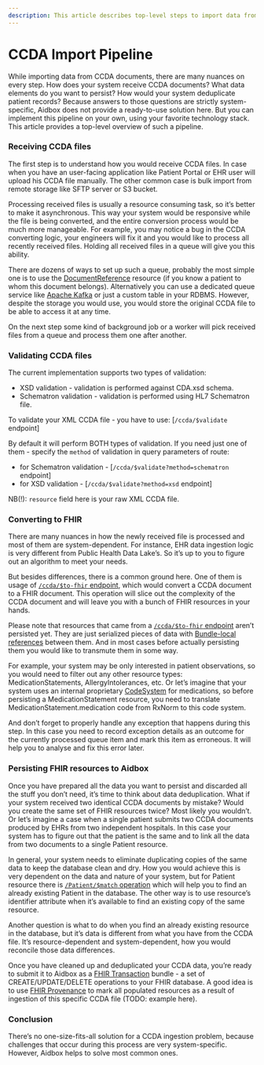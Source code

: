 ```yaml
---
description: This article describes top-level steps to import data from CCDA documents.
---
```


# CCDA Import Pipeline

While importing data from CCDA documents, there are many nuances on every step. How does your system receive CCDA documents? What data elements do you want to persist? How would your system deduplicate patient records? Because answers to those questions are strictly system-specific, Aidbox does not provide a ready-to-use solution here. But you can implement this pipeline on your own, using your favorite technology stack. This article provides a top-level overview of such a pipeline.

### Receiving CCDA files

The first step is to understand how you would receive CCDA files. In case when you have an user-facing application like Patient Portal or EHR user will upload his CCDA file manually. The other common case is bulk import from remote storage like SFTP server or S3 bucket.

Processing received files is usually a resource consuming task, so it’s better to make it asynchronous. This way your system would be responsive while the file is being converted, and the entire conversion process would be much more manageable. For example, you may notice a bug in the CCDA converting logic, your engineers will fix it and you would like to process all recently received files. Holding all received files in a queue will give you this ability.

There are dozens of ways to set up such a queue, probably the most simple one is to use the [DocumentReference](https://www.hl7.org/fhir/documentreference.html) resource (if you know a patient to whom this document belongs). Alternatively you can use a dedicated queue service like [Apache Kafka](https://kafka.apache.org/) or just a custom table in your RDBMS. However, despite the storage you would use, you would store the original CCDA file to be able to access it at any time.

On the next step some kind of background job or a worker will pick received files from a queue and process them one after another.

### Validating CCDA files

The current implementation supports two types of validation: 
- XSD validation - validation is performed against CDA.xsd schema.
- Schematron validation - validation is performed using HL7 Schematron file.  

To validate your XML CCDA file - you have to use: 
 [`/ccda/$validate` endpoint] 

By default it will perform BOTH types of validation. 
If you need just one of them - specify the ```method``` of validation in query parameters of route: 
 - for Schematron validation - [`/ccda/$validate?method=schematron` endpoint] 
 - for XSD validation - [`/ccda/$validate?method=xsd` endpoint] 

NB(!):  ```resource``` field here is your raw XML CCDA file.

### Converting to FHIR

There are many nuances in how the newly received file is processed and most of them are system-dependent. For instance, EHR data ingestion logic is very different from Public Health Data Lake’s. So it’s up to you to figure out an algorithm to meet your needs.

But besides differences, there is a common ground here. One of them is usage of [`/ccda/$to-fhir` endpoint](../ccda-converter.md#converting-a-ccda-document-to-fhir), which would convert a CCDA document to a FHIR document. This operation will slice out the complexity of the CCDA document and will leave you with a bunch of FHIR resources in your hands.

Please note that resources that came from a [`/ccda/$to-fhir` endpoint](../ccda-converter.md#converting-a-ccda-document-to-fhir) aren’t persisted yet. They are just serialized pieces of data with [Bundle-local references](https://www.hl7.org/fhir/bundle.html#references) between them. And in most cases before actually persisting them you would like to transmute them in some way.

For example, your system may be only interested in patient observations, so you would need to filter out any other resource types: MedicationStatements, AllergyIntolerances, etc. Or let’s imagine that your system uses an internal proprietary [CodeSystem](https://hl7.org/fhir/terminologies-systems.html) for medications, so before persisting a MedicationStatement resource, you need to translate MedicationStatement.medication code from RxNorm to this code system.

And don’t forget to properly handle any exception that happens during this step. In this case you need to record exception details as an outcome for the currently processed queue item and mark this item as erroneous. It will help you to analyse and fix this error later.

### Persisting FHIR resources to Aidbox

Once you have prepared all the data you want to persist and discarded all the stuff you don’t need, it’s time to think about data deduplication. What if your system received two identical CCDA documents by mistake? Would you create the same set of FHIR resources twice? Most likely you wouldn’t. Or let’s imagine a case when a single patient submits two CCDA documents produced by EHRs from two independent hospitals. In this case your system has to figure out that the patient is the same and to link all the data from two documents to a single Patient resource.

In general, your system needs to eliminate duplicating copies of the same data to keep the database clean and dry. How you would achieve this is very dependent on the data and nature of your system, but for Patient resource there is [`/Patient/$match` operation](https://www.hl7.org/fhir/patient-operation-match.html) which will help you to find an already existing Patient in the database. The other way is to use resource’s identifier attribute when it’s available to find an existing copy of the same resource.

Another question is what to do when you find an already existing resource in the database, but it’s data is different from what you have from the CCDA file. It’s resource-dependent and system-dependent, how you would reconcile those data differences.

Once you have cleaned up and deduplicated your CCDA data, you’re ready to submit it to Aidbox as a [FHIR Transaction](https://www.hl7.org/fhir/http.html#transaction) bundle - a set of CREATE/UPDATE/DELETE operations to your FHIR database. A good idea is to use [FHIR Provenance](https://www.hl7.org/fhir/provenance.html) to mark all populated resources as a result of ingestion of this specific CCDA file (TODO: example here).

### Conclusion

There’s no one-size-fits-all solution for a CCDA ingestion problem, because challenges that occur during this process are very system-specific. However, Aidbox helps to solve most common ones.

